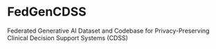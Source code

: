 # FedGenCDSS
Federated Generative AI Dataset and Codebase for Privacy-Preserving Clinical Decision Support Systems (CDSS)
